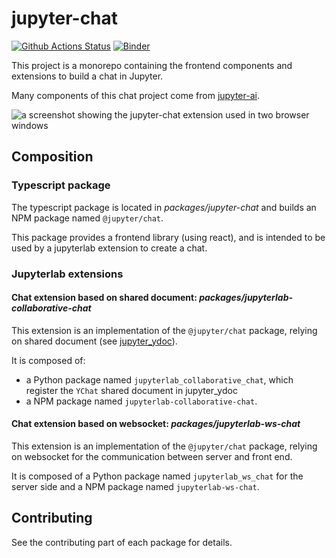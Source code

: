# jupyter-chat

[![Github Actions Status](https://github.com/jupyterlab/jupyter-chat/workflows/Build/badge.svg)](https://github.com/jupyterlab/jupyter-chat/actions/workflows/build.yml)
[![Binder](https://mybinder.org/badge_logo.svg)](https://mybinder.org/v2/gh/jupyterlab/jupyter-chat/main?urlpath=lab)

This project is a monorepo containing the frontend components and extensions to build
a chat in Jupyter.

Many components of this chat project come from [jupyter-ai](https://github.com/jupyterlab/jupyter-ai).

![a screenshot showing the jupyter-chat extension used in two browser windows](https://github.com/jupyterlab/jupyter-chat/assets/591645/5dac0b00-43ed-4458-ab67-18207644b92b)

## Composition

### Typescript package

The typescript package is located in *packages/jupyter-chat* and builds an NPM
package named `@jupyter/chat`.

This package provides a frontend library (using react), and is intended to be
used by a jupyterlab extension to create a chat.

### Jupyterlab extensions

#### Chat extension based on shared document: *packages/jupyterlab-collaborative-chat*

This extension is an implementation of the `@jupyter/chat` package, relying on
shared document (see [jupyter_ydoc](https://github.com/jupyter-server/jupyter_ydoc)).

It is composed of:

- a Python package named `jupyterlab_collaborative_chat`, which register
  the `YChat` shared document in jupyter_ydoc
- a NPM package named `jupyterlab-collaborative-chat`.

#### Chat extension based on websocket: *packages/jupyterlab-ws-chat*

This extension is an implementation of the `@jupyter/chat` package, relying on
websocket for the communication between server and front end.

It is composed of a Python package named `jupyterlab_ws_chat`
for the server side and a NPM package named `jupyterlab-ws-chat`.

## Contributing

See the contributing part of each package for details.
